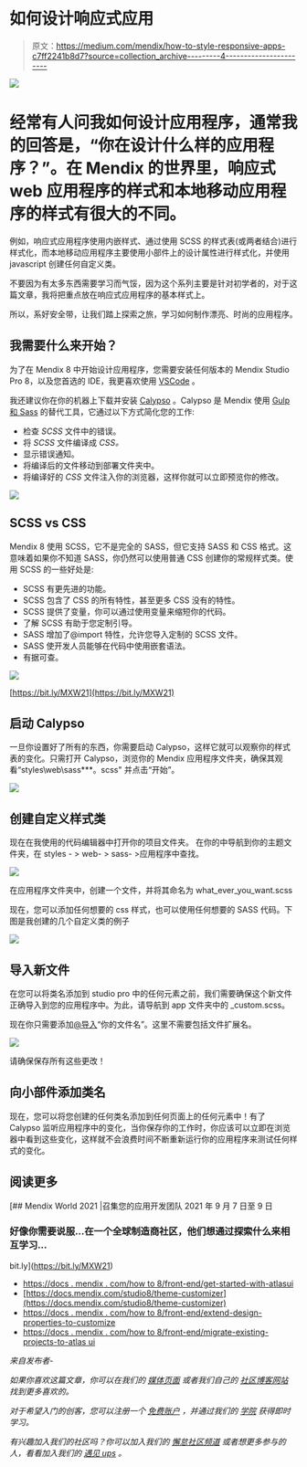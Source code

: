 # 如何设计响应式应用

> 原文：<https://medium.com/mendix/how-to-style-responsive-apps-c7ff2241b8d7?source=collection_archive---------4----------------------->

![](img/865da42cd68254fbaab686c0a25854b0.png)

# 经常有人问我如何设计应用程序，通常我的回答是，“你在设计什么样的应用程序？”。在 Mendix 的世界里，响应式 web 应用程序的样式和本地移动应用程序的样式有很大的不同。

例如，响应式应用程序使用内嵌样式、通过使用 SCSS 的样式表(或两者结合)进行样式化，而本地移动应用程序主要使用小部件上的设计属性进行样式化，并使用 javascript 创建任何自定义类。

不要因为有太多东西需要学习而气馁，因为这个系列主要是针对初学者的，对于这篇文章，我将把重点放在响应式应用程序的基本样式上。

所以，系好安全带，让我们踏上探索之旅，学习如何制作漂亮、时尚的应用程序。

## 我需要什么来开始？

为了在 Mendix 8 中开始设计应用程序，您需要安装任何版本的 Mendix Studio Pro 8，以及您首选的 IDE，我更喜欢使用 [VSCode](https://code.visualstudio.com/) 。

我还建议你在你的机器上下载并安装 [Calypso](https://docs.mendix.com/howto8/front-end/calypso) 。Calypso 是 Mendix 使用 [Gulp 和 Sass](https://docs.mendix.com/howto8/front-end/sass-eight) 的替代工具，它通过以下方式简化您的工作:

*   检查 *SCSS* 文件中的错误。
*   将 *SCSS* 文件编译成 *CSS。*
*   显示错误通知。
*   将编译后的文件移动到部署文件夹中。
*   将编译好的 *CSS* 文件注入你的浏览器，这样你就可以立即预览你的修改。

![](img/5bb9da52c8777c575bbdb3fcab556c0a.png)

## SCSS vs CSS

Mendix 8 使用 SCSS，它不是完全的 SASS，但它支持 SASS 和 CSS 格式。这意味着如果你不知道 SASS，你仍然可以使用普通 CSS 创建你的常规样式类。使用 SCSS 的一些好处是:

*   SCSS 有更先进的功能。
*   SCSS 包含了 CSS 的所有特性，甚至更多 CSS 没有的特性。
*   SCSS 提供了变量，你可以通过使用变量来缩短你的代码。
*   了解 SCSS 有助于您定制引导。
*   SASS 增加了@import 特性，允许您导入定制的 SCSS 文件。
*   SASS 使开发人员能够在代码中使用嵌套语法。
*   有据可查。

![](img/6dce5a2e86ec59d3ed0aa6627062ee68.png)

[https://bit.ly/MXW21](https://bit.ly/MXW21)

## 启动 Calypso

一旦你设置好了所有的东西，你需要启动 Calypso，这样它就可以观察你的样式表的变化。只需打开 Calypso，浏览你的 Mendix 应用程序文件夹，确保其观看“styles\web\sass**\*。scss"
并点击“开始”。

![](img/8013c0aaf6a4910bc946829bbff8054d.png)

## 创建自定义样式类

现在在我使用的代码编辑器中打开你的项目文件夹。
在你的中导航到你的主题文件夹，在 styles - > web- > sass- >应用程序中查找。

![](img/b6f88d4dc7c9f3a8522adc22b0757cc0.png)

在应用程序文件夹中，创建一个文件，并将其命名为 what_ever_you_want.scss

现在，您可以添加任何想要的 css 样式，也可以使用任何想要的 SASS 代码。下图是我创建的几个自定义类的例子

![](img/3a9e732bf930e1bca2bdacfa24bd5fbb.png)

## 导入新文件

在您可以将类名添加到 studio pro 中的任何元素之前，我们需要确保这个新文件正确导入到您的应用程序中。为此，请导航到 app 文件夹中的 _custom.scss。

现在你只需要添加[@导入](http://twitter.com/import)“你的文件名”。这里不需要包括文件扩展名。

![](img/47ac1e019f262560cdeeea5005bfedb6.png)

请确保保存所有这些更改！

## 向小部件添加类名

现在，您可以将您创建的任何类名添加到任何页面上的任何元素中！有了 Calypso 监听应用程序中的变化，当你保存你的工作时，你应该可以立即在浏览器中看到这些变化，这样就不会浪费时间不断重新运行你的应用程序来测试任何样式的变化。

## 阅读更多

[](https://bit.ly/MXW21) [## Mendix World 2021 |召集您的应用开发团队 2021 年 9 月 7 日至 9 日

### 好像你需要说服…在一个全球制造商社区，他们想通过探索什么来相互学习…

bit.ly](https://bit.ly/MXW21) 

*   [https://docs . mendix . com/how to 8/front-end/get-started-with-atlasui](https://docs.mendix.com/howto8/front-end/get-started-with-atlasui)
*   [https://docs.mendix.com/studio8/theme-customizer](https://docs.mendix.com/studio8/theme-customizer)
*   [https://docs . mendix . com/how to 8/front-end/extend-design-properties-to-customize](https://docs.mendix.com/howto8/front-end/extend-design-properties-to-customize)
*   [https://docs . mendix . com/how to 8/front-end/migrate-existing-projects-to-atlas ui](https://docs.mendix.com/howto8/front-end/migrate-existing-projects-to-atlasui)

*来自发布者-*

*如果你喜欢这篇文章，你可以在我们的* [*媒体页面*](https://medium.com/mendix) *或者我们自己的* [*社区博客网站*](https://developers.mendix.com/community-blog/) *找到更多喜欢的。*

*对于希望入门的创客，您可以注册一个* [*免费账户*](https://signup.mendix.com/link/signup/?source=direct) *，并通过我们的* [*学院*](https://academy.mendix.com/link/home) *获得即时学习。*

*有兴趣加入我们的社区吗？你可以加入我们的* [*懈怠社区频道*](https://join.slack.com/t/mendixcommunity/shared_invite/zt-hwhwkcxu-~59ywyjqHlUHXmrw5heqpQ) *或者想更多参与的人，看看加入我们的* [*遇见 ups*](https://developers.mendix.com/meetups/#meetupsNearYou) *。*